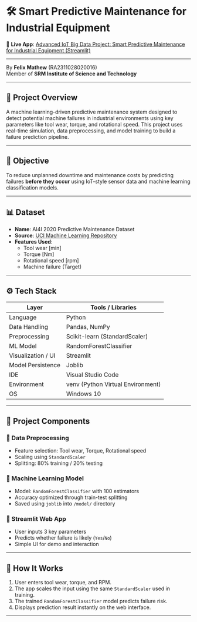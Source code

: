 # 🛠️ Smart Predictive Maintenance for Industrial Equipment
🔗 **Live App**: [Advanced IoT Big Data Project: Smart Predictive Maintenance for Industrial Equipment (Streamlit)](https://smart-predictive-maintenance-hwh4cjpxsrajfqnpvksgdr.streamlit.app/)

----

By **Felix Mathew** (RA2311028020016)  
Member of **SRM Institute of Science and Technology**

---

## 📌 Project Overview

A machine learning-driven predictive maintenance system designed to detect potential machine failures in industrial environments using key parameters like tool wear, torque, and rotational speed. This project uses real-time simulation, data preprocessing, and model training to build a failure prediction pipeline.

---

## 🎯 Objective

To reduce unplanned downtime and maintenance costs by predicting failures **before they occur** using IoT-style sensor data and machine learning classification models.

---

## 📊 Dataset

- **Name**: AI4I 2020 Predictive Maintenance Dataset  
- **Source**: [UCI Machine Learning Repository](https://archive.ics.uci.edu/dataset/505/ai4i+2020+predictive+maintenance+dataset)  
- **Features Used**:
  - Tool wear [min]
  - Torque [Nm]
  - Rotational speed [rpm]
  - Machine failure (Target)

---

## ⚙️ Tech Stack

| Layer                | Tools / Libraries                             |
|---------------------|------------------------------------------------|
| Language            | Python                                         |
| Data Handling       | Pandas, NumPy                                  |
| Preprocessing       | Scikit-learn (StandardScaler)                  |
| ML Model            | RandomForestClassifier                         |
| Visualization / UI  | Streamlit                                      |
| Model Persistence   | Joblib                                         |
| IDE                 | Visual Studio Code                             |
| Environment         | venv (Python Virtual Environment)              |
| OS                  | Windows 10                                     |

---

## 🧪 Project Components

### 🔹 Data Preprocessing

- Feature selection: Tool wear, Torque, Rotational speed
- Scaling using `StandardScaler`
- Splitting: 80% training / 20% testing

### 🔹 Machine Learning Model

- Model: `RandomForestClassifier` with 100 estimators
- Accuracy optimized through train-test splitting
- Saved using `joblib` into `/model/` directory

### 🔹 Streamlit Web App

- User inputs 3 key parameters
- Predicts whether failure is likely (`Yes`/`No`)
- Simple UI for demo and interaction

---

## 🧠 How It Works

1. User enters tool wear, torque, and RPM.
2. The app scales the input using the same `StandardScaler` used in training.
3. The trained `RandomForestClassifier` model predicts failure risk.
4. Displays prediction result instantly on the web interface.

---

